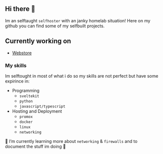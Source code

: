 ## Hi there 👋
Im an selftaught `selfhoster` with an janky homelab situation! 
Here on my github you can find some of my selfbuilt projects. 

## Currently working on 
- [Webstore](https://github.com/coffedahl/webbapp-nextjs)


### My skills
Im selftought in most of what i do so my skills are not perfect but have some expirince in:
- Programming
  - `sveltekit`
  - `python`
  - `javascript/typescript`
- Hosting and Deployment
  - `promox`
  - `docker`
  - `linux`
  - `networking`

🌱 I’m currently learning more about `networking` & `firewalls` and to document the stuff im doing 🙈

<!--
**coffedahl/coffedahl** is a ✨ _special_ ✨ repository because its `README.md` (this file) appears on your GitHub profile.

Here are some ideas to get you started:

- 🔭 I’m currently working on ...
- 👯 I’m looking to collaborate on ...
- 🤔 I’m looking for help with ...
- 💬 Ask me about ...
- 📫 How to reach me: ...
- 😄 Pronouns: ...

-->
